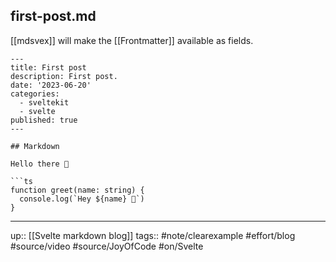 ## first-post.md

[[mdsvex]] will make the [[Frontmatter]] available as fields.

```
---
title: First post
description: First post.
date: '2023-06-20'
categories:
  - sveltekit
  - svelte
published: true
---

## Markdown

Hello there 👋 

```ts
function greet(name: string) {
  console.log(`Hey ${name} 👋`)
}
```

---
up:: [[Svelte markdown blog]]
tags:: #note/clearexample #effort/blog #source/video #source/JoyOfCode #on/Svelte 
